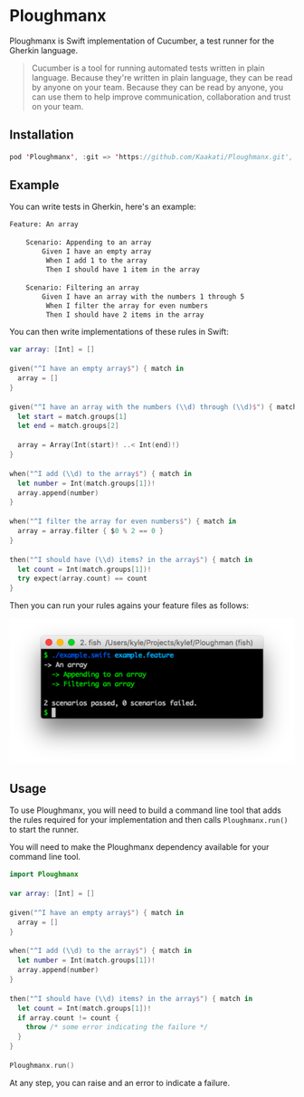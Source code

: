 # Ploughmanx

Ploughmanx is Swift implementation of Cucumber, a test runner for the Gherkin language.

> Cucumber is a tool for running automated tests written in plain language.
> Because they're written in plain language, they can be read by anyone on
> your team. Because they can be read by anyone, you can use them to help
> improve communication, collaboration and trust on your team.

## Installation

```swift
pod 'Ploughmanx', :git => 'https://github.com/Kaakati/Ploughmanx.git', :branch => 'main'
```

## Example

You can write tests in Gherkin, here's an example:

```cucumber
Feature: An array

    Scenario: Appending to an array
        Given I have an empty array
         When I add 1 to the array
         Then I should have 1 item in the array

    Scenario: Filtering an array
        Given I have an array with the numbers 1 through 5
         When I filter the array for even numbers
         Then I should have 2 items in the array
```

You can then write implementations of these rules in Swift:

```swift
var array: [Int] = []

given("^I have an empty array$") { match in
  array = []
}

given("^I have an array with the numbers (\\d) through (\\d)$") { match in
  let start = match.groups[1]
  let end = match.groups[2]

  array = Array(Int(start)! ..< Int(end)!)
}

when("^I add (\\d) to the array$") { match in
  let number = Int(match.groups[1])!
  array.append(number)
}

when("^I filter the array for even numbers$") { match in
  array = array.filter { $0 % 2 == 0 }
}

then("^I should have (\\d) items? in the array$") { match in
  let count = Int(match.groups[1])!
  try expect(array.count) == count
}
```

Then you can run your rules agains your feature files as follows:

![Screenshot of running Ploughmanx](Resources/screenshot.png)

## Usage

To use Ploughmanx, you will need to build a command line tool that adds the
rules required for your implementation and then calls `Ploughmanx.run()` to
start the runner.

You will need to make the Ploughmanx dependency available for your command line tool.

```swift
import Ploughmanx

var array: [Int] = []

given("^I have an empty array$") { match in
  array = []
}

when("^I add (\\d) to the array$") { match in
  let number = Int(match.groups[1])!
  array.append(number)
}

then("^I should have (\\d) items? in the array$") { match in
  let count = Int(match.groups[1])!
  if array.count != count {
    throw /* some error indicating the failure */
  }
}

Ploughmanx.run()
```

At any step, you can raise and an error to indicate a failure.
